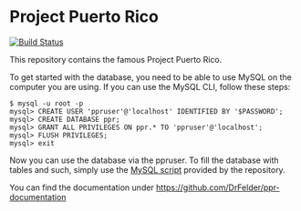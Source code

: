 Project Puerto Rico
=

[![Build Status](https://travis-ci.org/DrFelder/ppr.svg?branch=master)](https://travis-ci.org/DrFelder/ppr)

This repository contains the famous Project Puerto Rico.

To get started with the database, you need to be able to use MySQL on the computer you are using.
If you can use the MySQL CLI, follow these steps:

```
$ mysql -u root -p
mysql> CREATE USER 'ppruser'@'localhost' IDENTIFIED BY '$PASSWORD';
mysql> CREATE DATABASE ppr;
mysql> GRANT ALL PRIVILEGES ON ppr.* TO 'ppruser'@'localhost';
mysql> FLUSH PRIVILEGES;
mysql> exit
```

Now you can use the database via the ppruser. To fill the database with tables and such, simply use the [MySQL script](mysqlscript.sql) provided by the repository.

You can find the documentation under https://github.com/DrFelder/ppr-documentation

